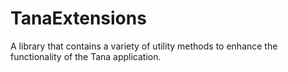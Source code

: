 # TanaExtensions

A library that contains a variety of utility methods 
to enhance the functionality of the Tana application.
 
